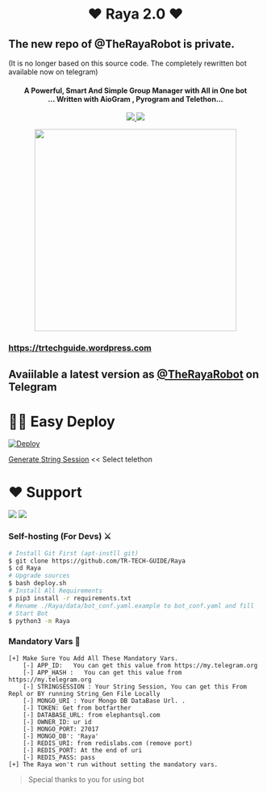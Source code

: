 
<h1 align="center"><b>❤️ Raya 2.0  ❤️</b></h1>

## The new repo of @TheRayaRobot is private. 
(It is no longer based on this source code. The completely rewritten bot available now on telegram)

<h4 align="center">A Powerful, Smart And Simple Group Manager with All in One bot <br> ... Written with AioGram , Pyrogram and Telethon...</h4>
<p align='center'>
  <a href="https://www.python.org/" alt="made-with-python"> <img src="https://img.shields.io/badge/Made%20with-Python-1f425f.svg?style=flat-square&logo=python&color=blue" /> </a>
  <a href="https://github.com/TR-TECH-GUIDE/Raya/graphs/commit-activity" alt="Maintenance"> <img src="https://img.shields.io/badge/Maintained%3F-yes-green.svg?style=flat-square" /> </a>
</p>


<p align="center"><a href="https://t.me/SLBotsofficial"><img src="https://telegra.ph/file/a3f20392287e674650c2b.jpg" width="400"></a></p>

### https://trtechguide.wordpress.com
## Avaiilable a latest version as  [@TheRayaRobot](https://t.me/TheRayaRobot) on Telegram

# 🏃‍♂️ Easy Deploy 
[![Deploy](https://www.herokucdn.com/deploy/button.svg)](https://heroku.com/deploy?template=https://github.com/TR-TECH-GUIDE/Raya.git)

[Generate String Session](https://replit.com/@PDTharukRenuja/Pyrogram-String-Session)  << Select telethon

# ❤️ Support
<a href="https://t.me/SLBotsofficial"><img src="https://img.shields.io/badge/Join-Telegram%20Channel-red.svg?logo=Telegram"></a>
<a href="https://t.me/trtechguide"><img src="https://img.shields.io/badge/Join-Telegram%20Group-blue.svg?logo=telegram"></a>

### Self-hosting (For Devs) ⚔
```sh
# Install Git First (apt-instll git)
$ git clone https://github.com/TR-TECH-GUIDE/Raya
$ cd Raya
# Upgrade sources
$ bash deploy.sh
# Install All Requirements 
$ pip3 install -r requirements.txt
# Rename ./Raya/data/bot_conf.yaml.example to bot_conf.yaml and fill
# Start Bot 
$ python3 -m Raya
```

### Mandatory Vars 📒
```
[+] Make Sure You Add All These Mandatory Vars. 
    [-] APP_ID:   You can get this value from https://my.telegram.org
    [-] APP_HASH :   You can get this value from https://my.telegram.org
    [-] STRINGSESSION : Your String Session, You can get this From Repl or BY running String_Gen File Locally
    [-] MONGO_URI : Your Mongo DB DataBase Url. .
    [-] TOKEN: Get from botfarther
    [-] DATABASE_URL: from elephantsql.com
    [-] OWNER_ID: ur id
    [-] MONGO_PORT: 27017
    [-] MONGO_DB': 'Raya'
    [-] REDIS_URI: from redislabs.com (remove port)
    [-] REDIS_PORT: At the end of uri
    [-] REDIS_PASS: pass
[+] The Raya won't run without setting the mandatory vars.
```

> Special thanks to you for using bot
